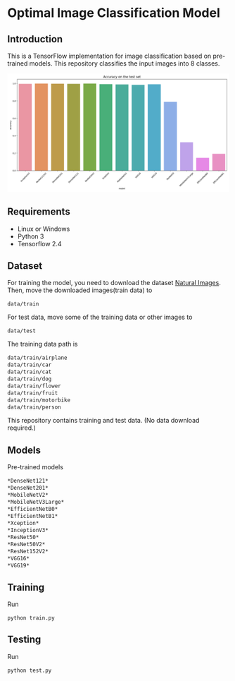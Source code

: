 # Optimal Image Classification Model

## Introduction
This is a TensorFlow implementation for image classification based on pre-trained models.
This repository classifies the input images into 8 classes.

![image](https://github.com/byunghyun23/Image-Classification/blob/main/acc.png)

## Requirements
* Linux or Windows
* Python 3
* Tensorflow 2.4

## Dataset
For training the model, you need to download the dataset [Natural Images](https://www.kaggle.com/datasets/prasunroy/natural-images). Then, move the downloaded images(train data) to
```
data/train
```
For test data, move some of the training data or other images to
```
data/test
```
The training data path is
```
data/train/airplane
data/train/car
data/train/cat
data/train/dog
data/train/flower
data/train/fruit
data/train/motorbike
data/train/person
```
This repository contains training and test data. (No data download required.)

## Models
Pre-trained models
```
*DenseNet121*
*DenseNet201*
*MobileNetV2*
*MobileNetV3Large*
*EfficientNetB0*
*EfficientNetB1*
*Xception*
*InceptionV3*
*ResNet50*
*ResNet50V2*
*ResNet152V2*
*VGG16*
*VGG19*
```

## Training
Run
```
python train.py
```

## Testing
Run
```
python test.py
```
